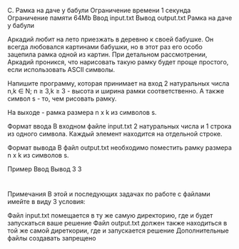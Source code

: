 C. Рамка на даче у бабули
Ограничение времени	1 секунда
Ограничение памяти	64Mb
Ввод	input.txt
Вывод	output.txt
Рамка на даче у бабули

Аркадий любит на лето приезжать в деревню к своей бабушке. Он всегда любовался картинами бабушки, но в этот раз его особо зацепила рамка одной из картин. При детальном рассмотрении, Аркадий проникся, что нарисовать такую рамку будет проще простого, если использовать ASCII символы.

Напишите программу, которая принимает на вход 2 натуральных числа n,k ∈ N; n ≥ 3,k ≥ 3 - высота и ширина рамки соответственно. А также символ s - то, чем рисовать рамку.

На выходе - рамка размера n x k из символов s.

Формат ввода
В входном файле input.txt 2 натуральных числа и 1 строка из одного символа. Каждый элемент находится на отдельной строке.

Формат вывода
В файл output.txt необходимо поместить рамку размера n x k из символов s.

Пример
Ввод
Вывод
3
3
#

###
# #
###

Примечания
В этой и последующих задачах по работе с файлами имейте в виду 3 условия:

Файл input.txt помещается в ту же самую директорию, где и будет запускаться ваше решение
Файл output.txt должен также находиться в той же самой диреткории, где и запускается решение
Дополнительные файлы создавать запрещено